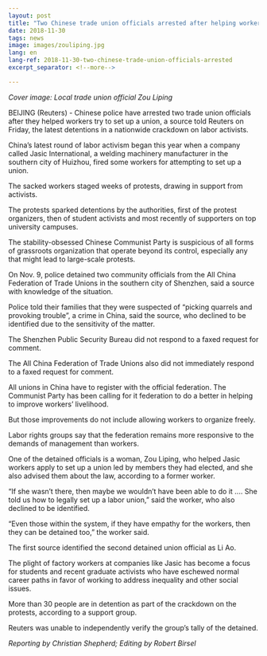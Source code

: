 ```yaml
---
layout: post
title: "Two Chinese trade union officials arrested after helping workers"
date: 2018-11-30
tags: news
image: images/zouliping.jpg
lang: en
lang-ref: 2018-11-30-two-chinese-trade-union-officials-arrested
excerpt_separator: <!--more-->

---
```


<em>Cover image: Local trade union official Zou Liping</em>

BEIJING (Reuters) - Chinese police have arrested two trade union officials after they helped workers try to set up a union, a source told Reuters on Friday, the latest detentions in a nationwide crackdown on labor activists.

China’s latest round of labor activism began this year when a company called Jasic International, a welding machinery manufacturer in the southern city of Huizhou, fired some workers for attempting to set up a union.

The sacked workers staged weeks of protests, drawing in support from activists.

The protests sparked detentions by the authorities, first of the protest organizers, then of student activists and most recently of supporters on top university campuses.

The stability-obsessed Chinese Communist Party is suspicious of all forms of grassroots organization that operate beyond its control, especially any that might lead to large-scale protests.

On Nov. 9, police detained two community officials from the All China Federation of Trade Unions in the southern city of Shenzhen, said a source with knowledge of the situation.

Police told their families that they were suspected of “picking quarrels and provoking trouble”, a crime in China, said the source, who declined to be identified due to the sensitivity of the matter.

The Shenzhen Public Security Bureau did not respond to a faxed request for comment.

The All China Federation of Trade Unions also did not immediately respond to a faxed request for comment.

All unions in China have to register with the official federation. The Communist Party has been calling for it federation to do a better in helping to improve workers’ livelihood.

But those improvements do not include allowing workers to organize freely.

Labor rights groups say that the federation remains more responsive to the demands of management than workers.

One of the detained officials is a woman, Zou Liping, who helped Jasic workers apply to set up a union led by members they had elected, and she also advised them about the law, according to a former worker.

“If she wasn’t there, then maybe we wouldn’t have been able to do it .... She told us how to legally set up a labor union,” said the worker, who also declined to be identified.

“Even those within the system, if they have empathy for the workers, then they can be detained too,” the worker said.

The first source identified the second detained union official as Li Ao.

The plight of factory workers at companies like Jasic has become a focus for students and recent graduate activists who have eschewed normal career paths in favor of working to address inequality and other social issues.

More than 30 people are in detention as part of the crackdown on the protests, according to a support group.

Reuters was unable to independently verify the group’s tally of the detained.



<em>Reporting by Christian Shepherd; Editing by Robert Birsel</em>
